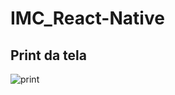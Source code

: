 # IMC_React-Native
## Print da tela
![print](https://user-images.githubusercontent.com/37156004/90341131-5ecfed80-dfd3-11ea-9651-84aed8298c9e.png)
